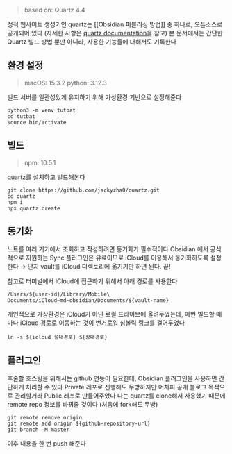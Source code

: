 > based on: Quartz 4.4

정적 웹사이트 생성기인 quartz는 [[Obsidian 퍼블리싱 방법]] 중 하나로, 오픈소스로 공개되어 있다 (자세한 사항은 [quartz documentation](https://quartz.jzhao.xyz/)을 참고)
본 문서에서는 간단한 Quartz 빌드 방법 뿐만 아니라, 사용한 기능들에 대해서도 기록한다

## 환경 설정

> macOS: 15.3.2
> python: 3.12.3

빌드 서버를 일관성있게 유지하기 위해 가상환경 기반으로 설정해준다

```shell
python3 -m venv tutbat
cd tutbat
source bin/activate
```
## 빌드

> npm: 10.5.1

quartz를 설치하고 빌드해본다

```shell
git clone https://github.com/jackyzha0/quartz.git
cd quartz
npm i
npx quartz create
```

## 동기화

노트를 여러 기기에서 조회하고 작성하려면 동기화가 필수적이다
Obsidian 에서 공식적으로 지원하는 Sync 플러그인은 유료이므로 iCloud를 이용해서 동기화하도록 설정한다
→ 단지 vault를 iCloud 디렉토리에 옮기기만 하면 된다. 끝!

참고로 터미널에서 iCloud에 접근하기 위해서 아래 경로를 사용한다
```shell
/Users/${user-id}/Library/Mobile\ Documents/iCloud~md~obsidian/Documents/${vault-name}
```

개인적으로 가상환경은 iCloud가 아닌 로컬 드라이브에 올려두었는데, 매번 빌드할 때마다 iCloud 경로로 이동하는 것이 번거로워 심볼릭 링크를 걸어두었다

```shell title="~/work/quartz"
ln -s ${icloud 절대경로} ${상대경로}
```
## 플러그인

후술할 호스팅을 위해서는 github 연동이 필요한데, Obsidian 플러그인을 사용하면 간단하게 처리할 수 있다
Private 레포로 진행해도 무방하지만 어차피 공개 블로그 목적으로 관리할거라 Public 레포로 만들어주었다
나는 quartz를 clone해서 사용했기 때문에 remote repo 정보를 바꿔줄 것이다 (처음에 fork해도 무방)

```shell
git remote remove origin
git remote add origin ${github-repository-url}
git branch -M master
```

이후 내용을 한 번 push 해준다
